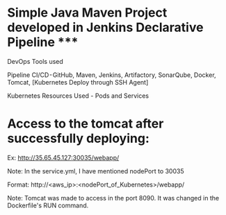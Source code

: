 # Simple Java Maven Project developed in Jenkins Declarative Pipeline ***



DevOps Tools used

Pipeline CI/CD - GitHub, Maven, Jenkins, Artifactory, SonarQube, Docker, Tomcat, [Kubernetes Deploy through SSH Agent]


Kubernetes Resources Used - Pods and Services


# Access to the tomcat after successfully deploying: 

Ex: http://35.65.45.127:30035/webapp/

Note: In the service.yml, I have mentioned nodePort to 30035

Format: http://<aws_ip>:<nodePort_of_Kubernetes>/webapp/

Note: Tomcat was made to access in the port 8090. It was changed in the Dockerfile's RUN command.
